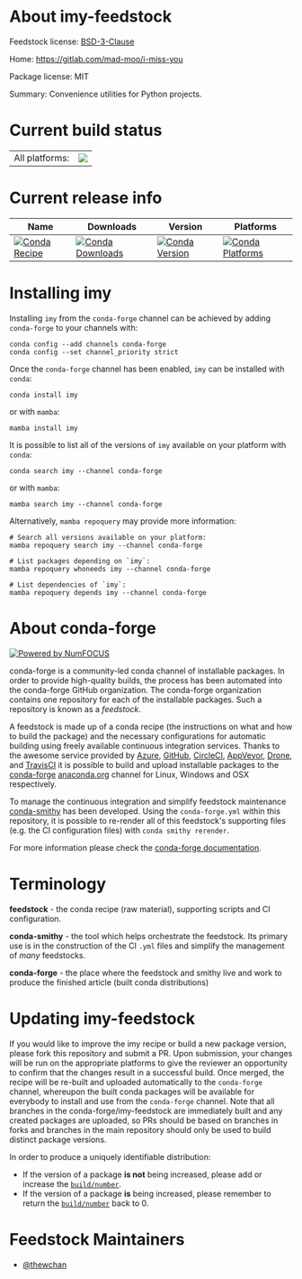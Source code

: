 About imy-feedstock
===================

Feedstock license: [BSD-3-Clause](https://github.com/conda-forge/imy-feedstock/blob/main/LICENSE.txt)

Home: https://gitlab.com/mad-moo/i-miss-you

Package license: MIT

Summary: Convenience utilities for Python projects.

Current build status
====================


<table><tr><td>All platforms:</td>
    <td>
      <a href="https://dev.azure.com/conda-forge/feedstock-builds/_build/latest?definitionId=22758&branchName=main">
        <img src="https://dev.azure.com/conda-forge/feedstock-builds/_apis/build/status/imy-feedstock?branchName=main">
      </a>
    </td>
  </tr>
</table>

Current release info
====================

| Name | Downloads | Version | Platforms |
| --- | --- | --- | --- |
| [![Conda Recipe](https://img.shields.io/badge/recipe-imy-green.svg)](https://anaconda.org/conda-forge/imy) | [![Conda Downloads](https://img.shields.io/conda/dn/conda-forge/imy.svg)](https://anaconda.org/conda-forge/imy) | [![Conda Version](https://img.shields.io/conda/vn/conda-forge/imy.svg)](https://anaconda.org/conda-forge/imy) | [![Conda Platforms](https://img.shields.io/conda/pn/conda-forge/imy.svg)](https://anaconda.org/conda-forge/imy) |

Installing imy
==============

Installing `imy` from the `conda-forge` channel can be achieved by adding `conda-forge` to your channels with:

```
conda config --add channels conda-forge
conda config --set channel_priority strict
```

Once the `conda-forge` channel has been enabled, `imy` can be installed with `conda`:

```
conda install imy
```

or with `mamba`:

```
mamba install imy
```

It is possible to list all of the versions of `imy` available on your platform with `conda`:

```
conda search imy --channel conda-forge
```

or with `mamba`:

```
mamba search imy --channel conda-forge
```

Alternatively, `mamba repoquery` may provide more information:

```
# Search all versions available on your platform:
mamba repoquery search imy --channel conda-forge

# List packages depending on `imy`:
mamba repoquery whoneeds imy --channel conda-forge

# List dependencies of `imy`:
mamba repoquery depends imy --channel conda-forge
```


About conda-forge
=================

[![Powered by
NumFOCUS](https://img.shields.io/badge/powered%20by-NumFOCUS-orange.svg?style=flat&colorA=E1523D&colorB=007D8A)](https://numfocus.org)

conda-forge is a community-led conda channel of installable packages.
In order to provide high-quality builds, the process has been automated into the
conda-forge GitHub organization. The conda-forge organization contains one repository
for each of the installable packages. Such a repository is known as a *feedstock*.

A feedstock is made up of a conda recipe (the instructions on what and how to build
the package) and the necessary configurations for automatic building using freely
available continuous integration services. Thanks to the awesome service provided by
[Azure](https://azure.microsoft.com/en-us/services/devops/), [GitHub](https://github.com/),
[CircleCI](https://circleci.com/), [AppVeyor](https://www.appveyor.com/),
[Drone](https://cloud.drone.io/welcome), and [TravisCI](https://travis-ci.com/)
it is possible to build and upload installable packages to the
[conda-forge](https://anaconda.org/conda-forge) [anaconda.org](https://anaconda.org/)
channel for Linux, Windows and OSX respectively.

To manage the continuous integration and simplify feedstock maintenance
[conda-smithy](https://github.com/conda-forge/conda-smithy) has been developed.
Using the ``conda-forge.yml`` within this repository, it is possible to re-render all of
this feedstock's supporting files (e.g. the CI configuration files) with ``conda smithy rerender``.

For more information please check the [conda-forge documentation](https://conda-forge.org/docs/).

Terminology
===========

**feedstock** - the conda recipe (raw material), supporting scripts and CI configuration.

**conda-smithy** - the tool which helps orchestrate the feedstock.
                   Its primary use is in the construction of the CI ``.yml`` files
                   and simplify the management of *many* feedstocks.

**conda-forge** - the place where the feedstock and smithy live and work to
                  produce the finished article (built conda distributions)


Updating imy-feedstock
======================

If you would like to improve the imy recipe or build a new
package version, please fork this repository and submit a PR. Upon submission,
your changes will be run on the appropriate platforms to give the reviewer an
opportunity to confirm that the changes result in a successful build. Once
merged, the recipe will be re-built and uploaded automatically to the
`conda-forge` channel, whereupon the built conda packages will be available for
everybody to install and use from the `conda-forge` channel.
Note that all branches in the conda-forge/imy-feedstock are
immediately built and any created packages are uploaded, so PRs should be based
on branches in forks and branches in the main repository should only be used to
build distinct package versions.

In order to produce a uniquely identifiable distribution:
 * If the version of a package **is not** being increased, please add or increase
   the [``build/number``](https://docs.conda.io/projects/conda-build/en/latest/resources/define-metadata.html#build-number-and-string).
 * If the version of a package **is** being increased, please remember to return
   the [``build/number``](https://docs.conda.io/projects/conda-build/en/latest/resources/define-metadata.html#build-number-and-string)
   back to 0.

Feedstock Maintainers
=====================

* [@thewchan](https://github.com/thewchan/)

